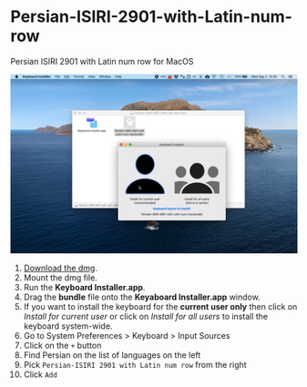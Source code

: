 # Persian-ISIRI-2901-with-Latin-num-row
Persian ISIRI 2901 with Latin num row for MacOS

[![Screenshot of installation process](https://github.com/fsalehpour/Persian-ISIRI-2901-with-Latin-num-row/raw/master/screenshot.png)](https://www.youtube.com/watch?v=D9tfnVwsbgA)

1. [Download the dmg](https://github.com/fsalehpour/Persian-ISIRI-2901-with-Latin-num-row/raw/master/Persian-ISIRI%202901%20with%20Latin%20num%20row.dmg).
2. Mount the dmg file.
3. Run the **Keyboard Installer.app**.
4. Drag the **bundle** file onto the **Keyaboard Installer.app** window.
5. If you want to install the keyboard for the **current user only** then click on _Install for current user_ or click on _Install for all users_ to install the keyboard system-wide.
6. Go to System Preferences > Keyboard > Input Sources
7. Click on the `+` button
8. Find Persian on the list of languages on the left
9. Pick `Persian-ISIRI 2901 with Latin num row` from the right
10. Click `Add`
